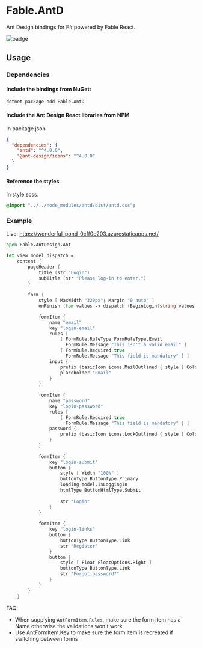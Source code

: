 ﻿# Fable.AntD

Ant Design bindings for F# powered by Fable React.

<img src="https://buildstats.info/nuget/Fable.AntDesign" alt="badge"/>

## Usage

### Dependencies

#### Include the bindings from NuGet:

`dotnet package add Fable.AntD`

#### Include the Ant Design React libraries from NPM

In package.json
```json
{
  "dependencies": {
    "antd": "^4.0.0",
    "@ant-design/icons": "^4.0.0"
  }
}
```
#### Reference the styles

In style.scss:
```sass
@import "../../node_modules/antd/dist/antd.css";
```

### Example 

Live: https://wonderful-pond-0cff0e203.azurestaticapps.net/

```fsharp
open Fable.AntDesign.Ant

let view model dispatch =
    content {
        pageHeader {
            title (str "Login")
            subTitle (str "Please log-in to enter.")
        }
        
        form {
            style [ MaxWidth "320px"; Margin "0 auto" ]
            onFinish (fun values -> dispatch (BeginLogin(string values.["username"], string values.["password"])))

            formItem {
                name "email"
                key "login-email"
                rules [
                    [ FormRule.RuleType FormRuleType.Email 
                      FormRule.Message "This isn't a valid email" ]
                    [ FormRule.Required true
                      FormRule.Message "This field is mandatory" ] ]
                input {
                    prefix (basicIcon icons.MailOutlined { style [ Color "lightgray" ] })
                    placeholder "Email"
                }
            }
            
            formItem {
                name "password"
                key "login-password"
                rules [
                    [ FormRule.Required true
                      FormRule.Message "This field is mandatory" ] ]
                password {
                    prefix (basicIcon icons.LockOutlined { style [ Color "lightgray" ] })
                }
            }
            
            formItem {
                key "login-submit"
                button {
                    style [ Width "100%" ]
                    buttonType ButtonType.Primary
                    loading model.IsLoggingIn
                    htmlType ButtonHtmlType.Submit 
                    
                    str "Login"
                }
            }
            
            formItem {
                key "login-links"
                button {
                    buttonType ButtonType.Link
                    str "Register"
                }
                button {
                    style [ Float FloatOptions.Right ]
                    buttonType ButtonType.Link
                    str "Forgot password?"
                }
            }
        }
    }
```

FAQ:
- When supplying `AntFormItem.Rules`, make sure the form item has a Name otherwise the validations won't work
- Use AntFormItem.Key to make sure the form item is recreated if switching between forms